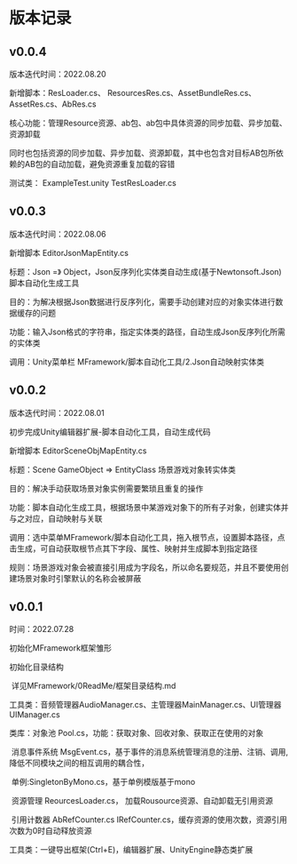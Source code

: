 # 版本记录



## v0.0.4 

版本迭代时间：2022.08.20

新增脚本：ResLoader.cs、 ResourcesRes.cs、AssetBundleRes.cs、AssetRes.cs、AbRes.cs

核心功能：管理Resource资源、ab包、ab包中具体资源的同步加载、异步加载、资源卸载

​					同时也包括资源的同步加载、异步加载、资源卸载，其中也包含对目标AB包所依赖的AB包的自动加载，避免资源重复加载的容错

测试类： ExampleTest.unity	TestResLoader.cs





## v0.0.3

版本迭代时间：2022.08.06

新增脚本 EditorJsonMapEntity.cs 

标题：Json =》 Object，Json反序列化实体类自动生成(基于Newtonsoft.Json) 脚本自动化生成工具

目的：为解决根据Json数据进行反序列化，需要手动创建对应的对象实体进行数据缓存的问题

功能：输入Json格式的字符串，指定实体类的路径，自动生成Json反序列化所需的实体类

调用：Unity菜单栏  MFramework/脚本自动化工具/2.Json自动映射实体类



## v0.0.2

版本迭代时间：2022.08.01

初步完成Unity编辑器扩展-脚本自动化工具，自动生成代码

新增脚本 EditorSceneObjMapEntity.cs 

标题：Scene GameObject => EntityClass 场景游戏对象转实体类

目的：解决手动获取场景对象实例需要繁琐且重复的操作

功能：脚本自动化生成工具，根据场景中某游戏对象下的所有子对象，创建实体并与之对应，自动映射与关联

调用：选中菜单MFramework/脚本自动化工具，拖入根节点，设置脚本路径，点击生成，可自动获取根节点其下字段、属性、映射并生成脚本到指定路径

规则：场景游戏对象会被直接引用成为字段名，所以命名要规范，并且不要使用创建场景对象时引擎默认的名称会被屏蔽



## v0.0.1

时间：2022.07.28

初始化MFramework框架雏形

初始化目录结构

​			详见MFramework/0ReadMe/框架目录结构.md

工具类：音频管理器AudioManager.cs、主管理器MainManager.cs、UI管理器UIManager.cs

类库：对象池 Pool.cs，功能：获取对象、回收对象、获取正在使用的对象

​			消息事件系统 MsgEvent.cs，基于事件的消息系统管理消息的注册、注销、调用,降低不同模块之间的相互调用的耦合性，

​			单例:SingletonByMono.cs，基于单例模版基于mono

​			资源管理 ReourcesLoader.cs， 加载Rousource资源、自动卸载无引用资源 

​			引用计数器 AbRefCounter.cs IRefCounter.cs，缓存资源的使用次数，资源引用次数为0时自动释放资源

工具类：一键导出框架(Ctrl+E)，编辑器扩展、UnityEngine静态类扩展





